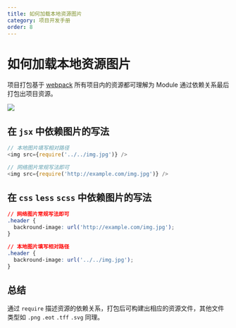 ```yaml
---
title: 如何加载本地资源图片
category: 项目开发手册
order: 8
---
```


# 如何加载本地资源图片

项目打包基于 [webpack](https://webpack.js.org/) 所有项目内的资源都可理解为 Module 通过依赖关系最后打包出项目资源。

![](https://img.alicdn.com/tfs/TB1fo2xx3mTBuNjy1XbXXaMrVXa-2228-986.png)

## 在 `jsx` 中依赖图片的写法

```js
// 本地图片填写相对路径
<img src={require('../../img.jpg')} />
```

```js
// 网络图片常规写法即可
<img src={require('http://example.com/img.jpg')} />
```

## 在 `css` `less` `scss` 中依赖图片的写法

```css
// 网络图片常规写法即可
.header {
  backround-image: url('http://example.com/img.jpg');
}
```

```css
// 本地图片填写相对路径
.header {
  backround-image: url('../../img.jpg');
}
```

## 总结

通过 `require` 描述资源的依赖关系，打包后可构建出相应的资源文件，其他文件类型如 `.png` `.eot` `.tff` `.svg` 同理。
